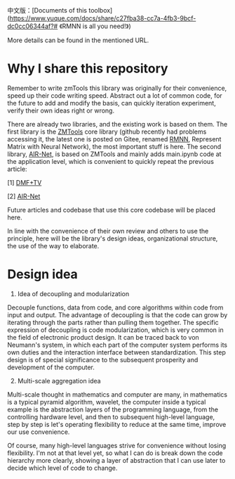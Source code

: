 中文版：[Documents of this toolbox](https://www.yuque.com/docs/share/c27fba38-cc7a-4fb3-9bcf-dc0cc06344af?# 《RMNN is all you need!》)

More details can be found in the mentioned URL.

# Why I share this repository

Remember to write zmTools this library was originally for their convenience, speed up their code writing speed. Abstract out a lot of common code, for the future to add and modify the basis, can quickly iteration experiment, verify their own ideas right or wrong.

There are already two libraries, and the existing work is based on them. The first library is the [ZMTools](https://github.com/lizhemin15/zmtools) core library (github recently had problems accessing it, the latest one is posted on Gitee, renamed [RMNN](https://gitee.com/lizhemin15/rmnn), Represent Matrix with Neural Network), the most important stuff is here. The second library, [AIR-Net](https://github.com/lizhemin15/AIR-Net), is based on ZMTools and mainly adds main.ipynb code at the application level, which is convenient to quickly repeat the previous article:

[1] [DMF+TV](https://arxiv.org/abs/2007.14581#:~:text=Regularized%20Deep%20Matrix%20Factorized%20%28RDMF%29%20model%20for%20image,variation.%20We%20demonstrate%20the%20effectiveness%20of%20our%20RDMF)

[2] [AIR-Net](https://arxiv.org/abs/2110.07557v3)


Future articles and codebase that use this core codebase will be placed here.

In line with the convenience of their own review and others to use the principle, here will be the library's design ideas, organizational structure, the use of the way to elaborate.

# Design idea

1. Idea of decoupling and modularization

Decouple functions, data from code, and core algorithms within code from input and output. The advantage of decoupling is that the code can grow by iterating through the parts rather than pulling them together. The specific expression of decoupling is code modularization, which is very common in the field of electronic product design. It can be traced back to von Neumann's system, in which each part of the computer system performs its own duties and the interaction interface between standardization. This step design is of special significance to the subsequent prosperity and development of the computer.

2. Multi-scale aggregation idea

Multi-scale thought in mathematics and computer are many, in mathematics is a typical pyramid algorithm, wavelet, the computer inside a typical example is the abstraction layers of the programming language, from the controlling hardware level, and then to subsequent high-level language, step by step is let's operating flexibility to reduce at the same time, improve our use convenience.

Of course, many high-level languages strive for convenience without losing flexibility. I'm not at that level yet, so what I can do is break down the code hierarchy more clearly, showing a layer of abstraction that I can use later to decide which level of code to change.






